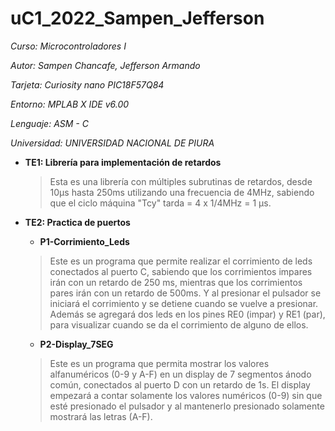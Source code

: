 # uC1_2022_Sampen_Jefferson

**Curso:* Microcontroladores I*

**Autor:* Sampen Chancafe, Jefferson Armando*
 
**Tarjeta:* Curiosity nano PIC18F57Q84*

**Entorno:* MPLAB X IDE v6.00*

**Lenguaje:* ASM - C*

**Universidad:* UNIVERSIDAD NACIONAL DE PIURA*

-  **TE1: Librería para implementación de retardos**

	> Esta es una librería con múltiples subrutinas de retardos, desde 10µs hasta 250ms utilizando una frecuencia de 4MHz, sabiendo que el ciclo máquina "Tcy"  tarda  = 4 x 1/4MHz = 1 µs.
-  **TE2: Practica de puertos**
     -  **P1-Corrimiento_Leds**
     > Este es un programa que permite realizar el corrimiento de leds conectados al puerto C, sabiendo que los corrimientos impares irán con un retardo de 250 ms, mientras que los corrimientos pares irán con un retardo de 500ms. Y al presionar el pulsador se iniciará el corrimiento y se detiene cuando se vuelve a presionar. Además se agregará dos leds en los pines RE0 (impar) y RE1 (par), para visualizar cuando se da el corrimiento de alguno de ellos.
     -  **P2-Display_7SEG**
	> Este es un programa que permita mostrar los valores alfanuméricos (0-9 y A-F) en un display de 7 segmentos ánodo común, conectados al puerto D con un retardo de 1s.  El display empezará a contar solamente los valores numéricos  (0-9)  sin que esté presionado el pulsador y  al mantenerlo presionado solamente mostrará las letras (A-F).
